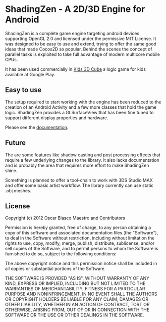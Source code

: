 # ShadingZen - A 2D/3D Engine for Android 

ShadingZen is a complete game engine targeting android devices supporting OpenGL 2.0 and licensed under the permissive MIT License. It was designed to be easy to use and extend, trying to offer the same good ideas that made Cocos2D so popular. Behind the scenes the concept of parallel tasks is exploited to take full advantage of modern  multicore mobile CPUs. 

It has been used commercially in [Kids 3D Cube](https://play.google.com/store/apps/details?id=org.traxnet.kidscube) a logic game for kids available at Google Play.

## Easy to use

The setup required to start working with the engine has been reduced to the creation of an Android Activity and a few more classes that hold the game logic. ShadingZen provides a GLSurfaceView that has been fine tuned to support different display properties and hardware. 

Please see the [documentation](https://github.com/TraxNet/ShadingZen/wiki).

## Future

The are some features like shadow casting and post processing effects that require a few underlying changes to the library. It also lacks documentation and is probably the area that requires more effort to make ShadingZen shine.

Something is planned to offer a tool-chain to work with 3DS Studio MAX and offer some basic artist workflow. The library currently can use static .obj meshes.

## License

Copyright (c) 2012 Oscar Blasco Maestro and Contributors

Permission is hereby granted, free of charge, to any person obtaining a copy of this software and associated documentation files (the "Software"), to deal in the Software without restriction, including without limitation the rights to use, copy, modify, merge, publish, distribute, sublicense, and/or sell copies of the Software, and to permit persons to whom the Software is furnished to do so, subject to the following conditions:

The above copyright notice and this permission notice shall be included in all copies or substantial portions of the Software.

THE SOFTWARE IS PROVIDED "AS IS", WITHOUT WARRANTY OF ANY KIND, EXPRESS OR IMPLIED, INCLUDING BUT NOT LIMITED TO THE WARRANTIES OF MERCHANTABILITY, FITNESS FOR A PARTICULAR PURPOSE AND NONINFRINGEMENT. IN NO EVENT SHALL THE AUTHORS OR COPYRIGHT HOLDERS BE LIABLE FOR ANY CLAIM, DAMAGES OR OTHER LIABILITY, WHETHER IN AN ACTION OF CONTRACT, TORT OR OTHERWISE, ARISING FROM, OUT OF OR IN CONNECTION WITH THE SOFTWARE OR THE USE OR OTHER DEALINGS IN THE SOFTWARE.